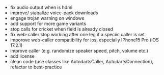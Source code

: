 - fix audio output when is hdmi
- improve/ stabalize voice-pack downloads
- engage trojan warning on windows
- add support for more game variants
- stop calls for cricket when field is already closed
- fix web-caller stop working after one leg if a speciic caller is set
- imporove web-caller compatibility for ios, especially IPhone15 Pro (iOS 17.2.1)
- improve caller (e.g. randomize speaker speed, pitch, volume etc.)
- add license
- clean code (use classes like AutodartsCaller, AutodartsConnection), refactor to best-practice